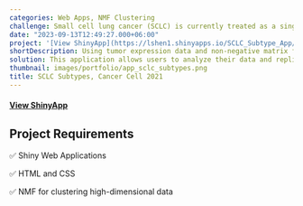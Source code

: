 ```yaml
---
categories: Web Apps, NMF Clustering
challenge: Small cell lung cancer (SCLC) is currently treated as a single entity despite its molecular and clinical heterogeneity, leading to predictably poor outcomes. There is an urgent need to define SCLC subtypes to advance precision medicine.
date: "2023-09-13T12:49:27.000+06:00"
project: '[View ShinyApp](https://lshen1.shinyapps.io/SCLC_Subtype_App/)'
shortDescription: Using tumor expression data and non-negative matrix factorization, we identify four SCLC subtypes defined largely by differential expression of transcription factors ASCL1, NEUROD1, and POU2F3 or low expression of all three transcription factor signatures accompanied by an Inflamed gene signature (SCLC-A, N, P and I, respectively).
solution: This application allows users to analyze their data and replicate the classification of Small Cell Lung Cancer (SCLC) into four distinct subtypes (SCLC-A/N/P/I) as published in Cancer Cell by Gay et al (2021).
thumbnail: images/portfolio/app_sclc_subtypes.png
title: SCLC Subtypes, Cancer Cell 2021
---
```




#### [View ShinyApp](https://lshen1.shinyapps.io/SCLC_Subtype_App/)

## Project Requirements

✅ Shiny Web Applications

✅ HTML and CSS

✅ NMF for clustering high-dimensional data